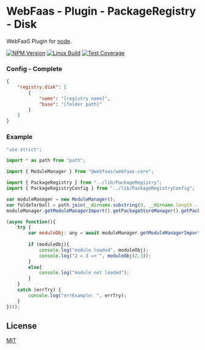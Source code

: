 # WebFaas - Plugin - PackageRegistry - Disk

WebFaaS Plugin for [node](http://nodejs.org).

[![NPM Version][npm-image]][npm-url]
[![Linux Build][travis-image]][travis-url]
[![Test Coverage][coveralls-image]][coveralls-url]

### Config - Complete
```json
{
    "registry.disk": [
        {
            "name": "[registry name]",
            "base": "[folder path]"
        }
    ]
}
```

### Example
```javascript
"use strict";

import * as path from "path";

import { ModuleManager } from "@webfaas/webfaas-core";

import { PackageRegistry } from "../lib/PackageRegistry";
import { PackageRegistryConfig } from "../lib/PackageRegistryConfig";

var moduleManager = new ModuleManager();
var foldeTarball = path.join(__dirname.substring(0, __dirname.length - "examples".length), "test/data/data-package");
moduleManager.getModuleManagerImport().getPackageStoreManager().getPackageRegistryManager().addRegistry("disk", "", new PackageRegistry(new PackageRegistryConfig(foldeTarball)));

(async function(){
    try {
        var moduleObj: any = await moduleManager.getModuleManagerImport().import("@webfaaslabs/mathsum", "0.0.1", undefined, "disk");
        
        if (moduleObj){
            console.log("module loaded", moduleObj);
            console.log("2 = 3 => ", moduleObj(2,3));
        }
        else{
            console.log("module not loaded");
        }
    }
    catch (errTry) {
        console.log("errExample: ", errTry);
    }
})();
```

## License

[MIT](LICENSE)

[npm-image]: https://img.shields.io/npm/v/@webfaas/webfaas-plugin-packageregistry-disk.svg
[npm-url]: https://npmjs.org/package/@webfaas/webfaas-plugin-packageregistry-disk

[travis-image]: https://img.shields.io/travis/webfaas/webfaas-plugin-packageregistry-disk/master.svg?label=linux
[travis-url]: https://travis-ci.org/webfaas/webfaas-plugin-packageregistry-disk

[coveralls-image]: https://img.shields.io/coveralls/github/webfaas/webfaas-plugin-packageregistry-disk/master.svg
[coveralls-url]: https://coveralls.io/github/webfaas/webfaas-plugin-packageregistry-disk?branch=master